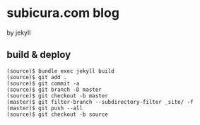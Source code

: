# subicura.com blog

by jekyll

## build & deploy

```
(source)$ bundle exec jekyll build
(source)$ git add .
(source)$ git commit -a
(source)$ git branch -D master
(source)$ git checkout -b master
(master)$ git filter-branch --subdirectory-filter _site/ -f
(master)$ git push --all
(source)$ git checkout -b source
```
